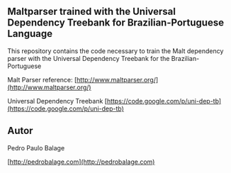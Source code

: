 ## Maltparser trained with the Universal Dependency Treebank for Brazilian-Portuguese Language

This repository contains the code necessary to train the Malt dependency parser with the Universal Dependency Treebank for the Brazilian-Portuguese

Malt Parser reference:
[http://www.maltparser.org/](http://www.maltparser.org/)

Universal Dependency Treebank
[https://code.google.com/p/uni-dep-tb](https://code.google.com/p/uni-dep-tb)


## Autor
Pedro Paulo Balage

[http://pedrobalage.com](http://pedrobalage.com)
